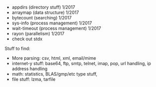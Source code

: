 * appdirs (directory stuff) 1/2017
* arraymap (data structure) 1/2017
* bytecount (searching) 1/2017
* sys-info (process management) 1/2017
* wait-timeout (process management) 1/2017
* rayon (parallelism) 1/2017
* check out stdx


Stuff to find:

* More parsing: csv, html, xml, email/mime
* internet-y stuff: base64, ftp, smtp, telnet, imap, pop, url handling, ip address handling
* math: statistics, BLAS/gmp/etc type stuff, 
* file stuff: lzma, tarfile
